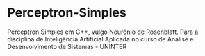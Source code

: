 # Perceptron-Simples
Perceptron Simples em C++, vulgo Neurônio de Rosenblatt. Para a disciplina de Inteligência Artificial Aplicada no curso de Análise e Desenvolvimento de Sistemas - UNINTER
